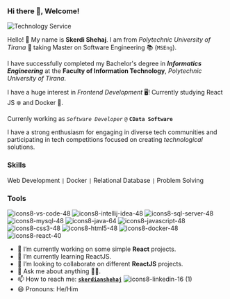### Hi there 👋, Welcome!

![Technology Service](https://github.com/skerdishehaj/skerdishehaj/assets/87442412/f620881b-8acb-42f7-ad77-4a491e02d7b3)


Hello! 👋 My name is **Skerdi Shehaj**. I am from _Polytechnic University of Tirana_ 🏫 taking Master on Software Engineering 📚 (`MSEng`).

I have successfully completed my Bachelor's degree in **_Informatics Engineering_** at the **Faculty of Information Technology**, _Polytechnic University of Tirana_.

I have a huge interest in _Frontend Development_ 🖥! Currently studying React JS ❄ and Docker 🐋. 

Currenly working as _`Software Developer`_ `@` **`CData Software`**

I have a strong enthusiasm for engaging in diverse tech communities and participating in tech competitions focused on creating _technological_ solutions.

### Skills
Web Development `|` Docker `|` Relational Database `|` Problem Solving

### Tools
![icons8-vs-code-48](https://github.com/skerdishehaj/skerdishehaj/assets/87442412/0e82b7f2-43a2-4140-9c3c-01b8521a6a47)
![icons8-intellij-idea-48](https://github.com/skerdishehaj/skerdishehaj/assets/87442412/d85d6b3a-18d8-41eb-bdf6-b60c44ae7444)
![icons8-sql-server-48](https://github.com/skerdishehaj/skerdishehaj/assets/87442412/3bfbe831-c535-4d7e-bbc1-4830a170d698)
![icons8-mysql-48](https://github.com/skerdishehaj/skerdishehaj/assets/87442412/421c9846-e8a6-4636-a419-4f06f316b8ef)
![icons8-java-64](https://github.com/skerdishehaj/skerdishehaj/assets/87442412/5d19f54d-9f82-45ef-a3be-c269a4231507)
![icons8-javascript-48](https://github.com/skerdishehaj/skerdishehaj/assets/87442412/3a9269b9-3ec7-4556-9aea-e613d979b0f7)
![icons8-css3-48](https://github.com/skerdishehaj/skerdishehaj/assets/87442412/11d30a76-b5cf-40ae-8887-3024c14fbb68)
![icons8-html5-48](https://github.com/skerdishehaj/skerdishehaj/assets/87442412/cd42ca85-2b85-4007-816e-bbaf9a12aac2)
![icons8-docker-48](https://github.com/skerdishehaj/skerdishehaj/assets/87442412/f1714648-2438-48e0-90be-afbe7d7e644f)
![icons8-react-40](https://github.com/skerdishehaj/skerdishehaj/assets/87442412/350d03a6-cc4b-4498-94b4-63cf79f20791)


- 🔭 I’m currently working on some simple **React** projects.
- 🌱 I’m currently learning ReactJS.
- 👯 I’m looking to collaborate on different **ReactJS** projects.
- 💬 Ask me about anything 🧠🤣.
- 📫 How to reach me: [**`skerdianshehaj`**](https://www.linkedin.com/in/skerdianshehaj/) ![icons8-linkedin-16 (1)](https://github.com/skerdishehaj/skerdishehaj/assets/87442412/83dd79da-f0d3-47d8-9371-7f8355ffe54e)
- 😄 Pronouns: He/Him
